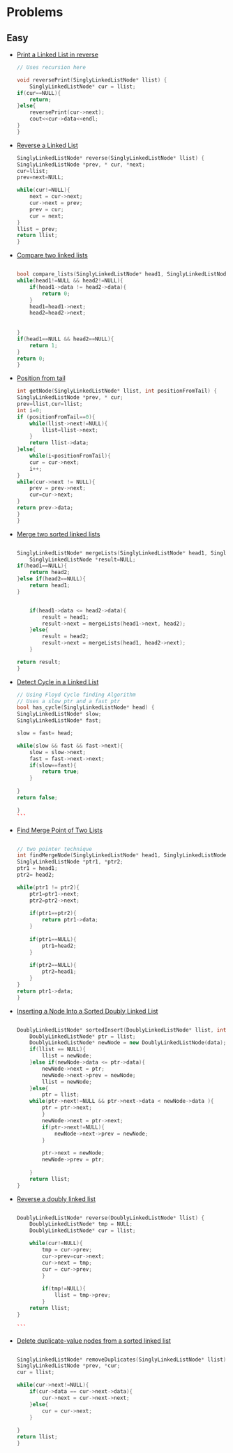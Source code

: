 # Problems

## Easy

- [Print a Linked List in reverse](https://www.hackerrank.com/challenges/print-the-elements-of-a-linked-list-in-reverse/problem)

    ```cpp
    // Uses recursion here

    void reversePrint(SinglyLinkedListNode* llist) {
        SinglyLinkedListNode* cur = llist;
    if(cur==NULL){
        return;
    }else{
        reversePrint(cur->next);
        cout<<cur->data<<endl;
    }
    }

    ```

- [Reverse a Linked List](https://www.hackerrank.com/challenges/reverse-a-linked-list/problem?isFullScreen=true)

    ```cpp
    SinglyLinkedListNode* reverse(SinglyLinkedListNode* llist) {
    SinglyLinkedListNode *prev, * cur, *next;
    cur=llist;
    prev=next=NULL;

    while(cur!=NULL){
        next = cur->next;
        cur->next = prev;
        prev = cur;
        cur = next;
    }
    llist = prev;
    return llist;
    }
    ```

- [Compare two linked lists](https://www.hackerrank.com/challenges/compare-two-linked-lists/problem?isFullScreen=true&h_r=next-challenge&h_v=zen)

    ```cpp

    bool compare_lists(SinglyLinkedListNode* head1, SinglyLinkedListNode* head2) {
    while(head1!=NULL && head2!=NULL){
        if(head1->data != head2->data){
            return 0;
        }
        head1=head1->next;
        head2=head2->next;
        
        
    }
    if(head1==NULL && head2==NULL){
        return 1;
    }
    return 0;
    }

    ```

- [Position from tail](https://www.hackerrank.com/challenges/get-the-value-of-the-node-at-a-specific-position-from-the-tail/problem?isFullScreen=true&h_r=next-challenge&h_v=zen&h_r=next-challenge&h_v=zen&h_r=next-challenge&h_v=zen)

    ```cpp
    int getNode(SinglyLinkedListNode* llist, int positionFromTail) {
    SinglyLinkedListNode *prev, * cur;
    prev=llist,cur=llist;
    int i=0;
    if (positionFromTail==0){
        while(llist->next!=NULL){
            llist=llist->next;
        }
        return llist->data;
    }else{
        while(i<positionFromTail){
        cur = cur->next;
        i++;
    }
    while(cur->next != NULL){
        prev = prev->next;
        cur=cur->next;
    }
    return prev->data;
    }
    }
    ```

- [Merge two sorted linked lists](https://www.hackerrank.com/challenges/merge-two-sorted-linked-lists/problem?isFullScreen=true&h_r=next-challenge&h_v=zen&h_r=next-challenge&h_v=zen)

    ```cpp

    SinglyLinkedListNode* mergeLists(SinglyLinkedListNode* head1, SinglyLinkedListNode* head2) {
        SinglyLinkedListNode *result=NULL;
    if(head1==NULL){
        return head2;
    }else if(head2==NULL){
        return head1;
    }


        if(head1->data <= head2->data){
            result = head1;
            result->next = mergeLists(head1->next, head2);
        }else{
            result = head2;
            result->next = mergeLists(head1, head2->next);
        }

    return result;
    }
    ```

- [Detect Cycle in a Linked List](https://www.hackerrank.com/challenges/detect-whether-a-linked-list-contains-a-cycle/problem?isFullScreen=true)

    ````cpp
    // Using Floyd Cycle finding Algorithm
    // Uses a slow ptr and a fast ptr
    bool has_cycle(SinglyLinkedListNode* head) {
    SinglyLinkedListNode* slow;
    SinglyLinkedListNode* fast;

    slow = fast= head;

    while(slow && fast && fast->next){
        slow = slow->next;
        fast = fast->next->next;
        if(slow==fast){
            return true;
        }
        
    }
    return false;

    }
    ```

- [Find Merge Point of Two Lists](https://www.hackerrank.com/challenges/find-the-merge-point-of-two-joined-linked-lists/problem?isFullScreen=true&h_r=next-challenge&h_v=zen)

    ```cpp

    // two pointer technique
    int findMergeNode(SinglyLinkedListNode* head1, SinglyLinkedListNode* head2) {
    SinglyLinkedListNode *ptr1, *ptr2;
    ptr1 = head1;
    ptr2= head2;

    while(ptr1 != ptr2){
        ptr1=ptr1->next;
        ptr2=ptr2->next;
        
        if(ptr1==ptr2){
            return ptr1->data;
        }
        
        if(ptr1==NULL){
            ptr1=head2;
        }
        
        if(ptr2==NULL){
            ptr2=head1;
        }
    }
    return ptr1->data;
    }
    ```

- [Inserting a Node Into a Sorted Doubly Linked List](https://www.hackerrank.com/challenges/insert-a-node-into-a-sorted-doubly-linked-list/problem?isFullScreen=true&h_r=next-challenge&h_v=zen&h_r=next-challenge&h_v=zen)

    ```cpp

    DoublyLinkedListNode* sortedInsert(DoublyLinkedListNode* llist, int data) {
        DoublyLinkedListNode* ptr = llist;
        DoublyLinkedListNode* newNode = new DoublyLinkedListNode(data);
        if(llist == NULL){
            llist = newNode;
        }else if(newNode->data <= ptr->data){
            newNode->next = ptr;
            newNode->next->prev = newNode;
            llist = newNode;
        }else{
            ptr = llist;
        while(ptr->next!=NULL && ptr->next->data < newNode->data ){
            ptr = ptr->next;
            }
            newNode->next = ptr->next;
            if(ptr->next!=NULL){
                newNode->next->prev = newNode;
            }
            
            ptr->next = newNode;
            newNode->prev = ptr;
        
        }
        return llist;
    }

    ```

- [Reverse a doubly linked list](https://www.hackerrank.com/challenges/reverse-a-doubly-linked-list/problem?isFullScreen=true)

    ````cpp

    DoublyLinkedListNode* reverse(DoublyLinkedListNode* llist) {
        DoublyLinkedListNode* tmp = NULL;
        DoublyLinkedListNode* cur = llist;

        while(cur!=NULL){
            tmp = cur->prev;
            cur->prev=cur->next;
            cur->next = tmp;
            cur = cur->prev;
            }
            
            if(tmp!=NULL){
                llist = tmp->prev;
            }
        return llist;
    }

    ```

- [Delete duplicate-value nodes from a sorted linked list](https://www.hackerrank.com/challenges/delete-duplicate-value-nodes-from-a-sorted-linked-list/problem?isFullScreen=true)
   
    ```cpp

    SinglyLinkedListNode* removeDuplicates(SinglyLinkedListNode* llist) {
    SinglyLinkedListNode *prev, *cur;
    cur = llist;

    while(cur->next!=NULL){
        if(cur->data == cur->next->data){
            cur->next = cur->next->next;
        }else{
            cur = cur->next;
        }
        
    }
    return llist;
    }

    ```